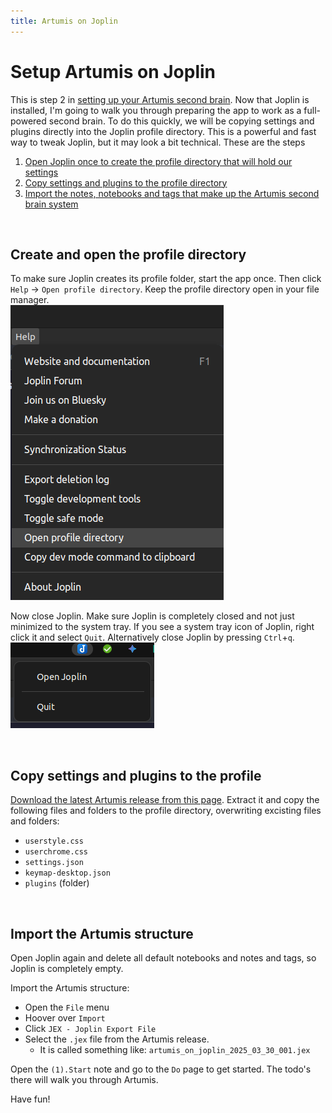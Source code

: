 ```yaml
---
title: Artumis on Joplin
---
```


# Setup Artumis on Joplin

This is step 2 in [setting up your Artumis second brain](./install_guide_artumis_on_joplin.md). Now that Joplin is installed, I'm going to walk you through preparing the app to work as a full-powered second brain. To do this quickly, we will be copying settings and plugins directly into the Joplin profile directory. This is a powerful and fast way to tweak Joplin, but it may look a bit technical. These are the steps
1. [Open Joplin once to create the profile directory that will hold our settings](#create-and-open-the-profile-directory)
2. [Copy settings and plugins to the profile directory](#copy-settings-and-plugins-to-the-profile)
3. [Import the notes, notebooks and tags that make up the Artumis second brain system](#import-the-artumis-structure)
  
<br>


## Create and open the profile directory
To make sure Joplin creates its profile folder, start the app once. Then click `Help` -> `Open profile directory`. Keep the profile directory open in your file manager.  
![Open profile directory](../_resources/52.png)

Now close Joplin. Make sure Joplin is completely closed and not just minimized to the system tray. If you see a system tray icon of Joplin, right click it and select `Quit`. Alternatively close Joplin by pressing `Ctrl`+`q`.  
![Quit Joplin](../_resources/34.png)

<br>

## Copy settings and plugins to the profile
[Download the latest Artumis release from this page](https://github.com/jeroenkroesen/artumis_on_joplin/releases). Extract it and copy the following files and folders to the profile directory, overwriting excisting files and folders:
* `userstyle.css`
* `userchrome.css`
* `settings.json`
* `keymap-desktop.json`
* `plugins` (folder)
  
<br>


## Import the Artumis structure
Open Joplin again and delete all default notebooks and notes and tags, so Joplin is completely empty.

Import the Artumis structure:
* Open the `File` menu
* Hoover over `Import`
* Click `JEX - Joplin Export File`
* Select the `.jex` file from the Artumis release.
	* It is called something like: `artumis_on_joplin_2025_03_30_001.jex`
 
Open the `(1).Start` note and go to the `Do` page to get started. The todo's there will walk you through Artumis.

Have fun!
